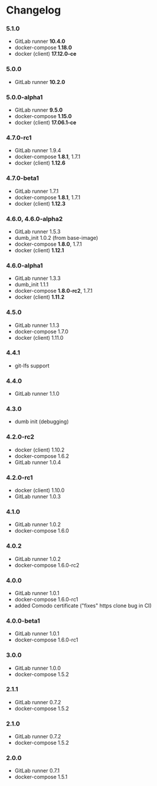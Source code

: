 Changelog
=========

### 5.1.0

- GitLab runner **10.4.0**
- docker-compose **1.18.0**
- docker (client) **17.12.0-ce**

### 5.0.0

- GitLab runner **10.2.0**

### 5.0.0-alpha1

- GitLab runner **9.5.0**
- docker-compose **1.15.0**
- docker (client) **17.06.1-ce**

### 4.7.0-rc1

- GitLab runner 1.9.4
- docker-compose **1.8.1**, 1.7.1
- docker (client) **1.12.6**

### 4.7.0-beta1

- GitLab runner 1.7.1
- docker-compose **1.8.1**, 1.7.1
- docker (client) **1.12.3**

### 4.6.0, 4.6.0-alpha2

- GitLab runner 1.5.3
- dumb_init 1.0.2 (from base-image)
- docker-compose **1.8.0**, 1.7.1
- docker (client) **1.12.1**

### 4.6.0-alpha1

- GitLab runner 1.3.3
- dumb_init 1.1.1
- docker-compose **1.8.0-rc2**, 1.7.1
- docker (client) **1.11.2**

### 4.5.0

- GitLab runner 1.1.3
- docker-compose 1.7.0
- docker (client) 1.11.0

### 4.4.1

- git-lfs support

### 4.4.0

- GitLab runner 1.1.0

### 4.3.0

- dumb init (debugging)

### 4.2.0-rc2

- docker (client) 1.10.2
- docker-compose 1.6.2
- GitLab runner 1.0.4

### 4.2.0-rc1

- docker (client) 1.10.0
- GitLab runner 1.0.3

### 4.1.0

- GitLab runner 1.0.2
- docker-compose 1.6.0

### 4.0.2

- GitLab runner 1.0.2
- docker-compose 1.6.0-rc2

### 4.0.0

- GitLab runner 1.0.1
- docker-compose 1.6.0-rc1
- added Comodo certificate ("fixes" https clone bug in CI)

### 4.0.0-beta1

- GitLab runner 1.0.1
- docker-compose 1.6.0-rc1

### 3.0.0

- GitLab runner 1.0.0
- docker-compose 1.5.2

### 2.1.1

- GitLab runner 0.7.2
- docker-compose 1.5.2

### 2.1.0

- GitLab runner 0.7.2
- docker-compose 1.5.2

### 2.0.0

- GitLab runner 0.7.1
- docker-compose 1.5.1
